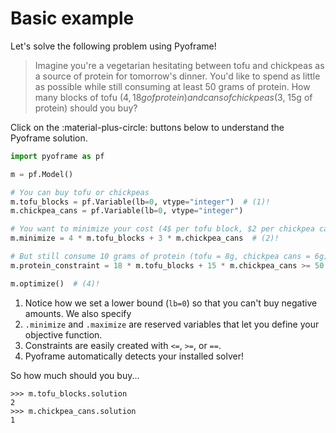 # Basic example

<!-- invisible-code-block: python
import os

os.chdir(os.path.join(os.getcwd(), "docs/learn/getting-started/basic-example"))
-->

Let's solve the following problem using Pyoframe!

> Imagine you're a vegetarian hesitating between tofu and chickpeas as
> a source of protein for tomorrow's dinner. You'd like to spend as little as
> possible while still consuming at least 50 grams of protein. How many blocks
> of tofu ($4, 18g of protein) and cans of chickpeas ($3, 15g of protein) should you buy?

Click on the :material-plus-circle: buttons below to understand the Pyoframe solution.

```python
import pyoframe as pf

m = pf.Model()

# You can buy tofu or chickpeas
m.tofu_blocks = pf.Variable(lb=0, vtype="integer")  # (1)!
m.chickpea_cans = pf.Variable(lb=0, vtype="integer")

# You want to minimize your cost (4$ per tofu block, $2 per chickpea can)
m.minimize = 4 * m.tofu_blocks + 3 * m.chickpea_cans  # (2)!

# But still consume 10 grams of protein (tofu = 8g, chickpea cans = 6g)
m.protein_constraint = 18 * m.tofu_blocks + 15 * m.chickpea_cans >= 50  # (3)!

m.optimize()  # (4)!
```

1. Notice how we set a lower bound (`lb=0`) so that you can't buy negative amounts. We also specify 
2. `.minimize` and `.maximize` are reserved variables that let you define your objective function.
3. Constraints are easily created with `<=`, `>=`, or `==`.
4. Pyoframe automatically detects your installed solver!

So how much should you buy...

```pycon
>>> m.tofu_blocks.solution
2
>>> m.chickpea_cans.solution
1

```
